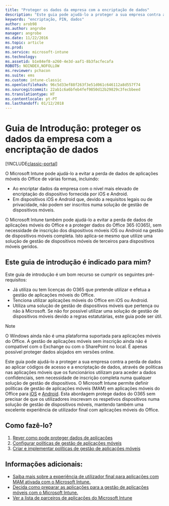 ```yaml
---
title: "Proteger os dados da empresa com a encriptação de dados"
description: "Este guia pode ajudá-lo a proteger a sua empresa contra a perda de dados ao aplicar um código de acesso e a encriptação de dados, através de uma política em aplicações móveis."
keywords: "encriptação, PIN, dados"
author: arob98
ms.author: angrobe
manager: angrobe
ms.date: 11/22/2016
ms.topic: article
ms.prod: 
ms.service: microsoft-intune
ms.technology: 
ms.assetid: b1e84ef8-a260-4e3d-aaf1-8b3facfecafa
ROBOTS: NOINDEX,NOFOLLOW
ms.reviewer: pchacon
ms.suite: ems
ms.custom: intune-classic
ms.openlocfilehash: 96c5d33ef88f263f3e51d061c646112a8d557f74
ms.sourcegitcommit: 22ab1c6a6bfeb4fef9850d12b29829c3fecbbeed
ms.translationtype: HT
ms.contentlocale: pt-PT
ms.lasthandoff: 01/12/2018
---
```

# <a name="quick-start-guide-protect-company-data-with-data-encryption"></a>Guia de Introdução: proteger os dados da empresa com a encriptação de dados

[!INCLUDE[classic-portal](../includes/classic-portal.md)]

O Microsoft Intune pode ajudá-lo a evitar a perda de dados de aplicações móveis do Office de várias formas, incluindo:
- Ao encriptar dados da empresa com o nível mais elevado de encriptação do dispositivo fornecida por iOS e Android.
- Em dispositivos iOS e Android que, devido a requisitos legais ou de privacidade, não podem ser inscritos numa solução de gestão de dispositivos móveis.

O Microsoft Intune também pode ajudá-lo a evitar a perda de dados de aplicações móveis do Office e a proteger dados do Office 365 (O365), sem necessidade de inscrição dos dispositivos móveis iOS ou Android na gestão de dispositivos móveis completa. Isto aplica-se mesmo que utilize uma solução de gestão de dispositivos móveis de terceiros para dispositivos móveis geridos.

## <a name="is-this-quick-start-guide-right-for-me"></a>Este guia de introdução é indicado para mim?
Este guia de introdução é um bom recurso se cumprir os seguintes pré-requisitos:
- Já utiliza ou tem licenças do O365 que pretende utilizar e efetua a gestão de aplicações móveis do Office.
- Tenciona utilizar aplicações móveis do Office em iOS ou Android.
- Utiliza uma solução de gestão de dispositivos móveis que pertença ou não à Microsoft. Se não for possível utilizar uma solução de gestão de dispositivos móveis devido a regras estatutárias, este guia pode ser útil.

> [!NOTE]
> O Windows ainda não é uma plataforma suportada para aplicações móveis do Office. A gestão de aplicações móveis sem inscrição ainda não é compatível com o Exchange ou com o SharePoint no local. É apenas possível proteger dados alojados em versões online.

Este guia pode ajudá-lo a proteger a sua empresa contra a perda de dados ao aplicar códigos de acesso e a encriptação de dados, através de políticas nas aplicações móveis que os funcionários utilizam para aceder a dados confidenciais, sem necessidade de inscrição completa numa qualquer solução de gestão de dispositivos. O Microsoft Intune permite definir políticas de gestão de aplicações móveis (MAM) em aplicações móveis do Office para [iOS](https://products.office.com/mobile/office-mobile-apps-for-ios) e [Android](https://products.office.com/mobile/office-mobile-apps-for-android). Esta abordagem protege dados do O365 sem precisar de que os utilizadores inscrevam os respetivos dispositivos numa solução de gestão de dispositivos móveis, mantendo também uma excelente experiência de utilizador final com aplicações móveis do Office.

## <a name="how-do-i-do-it"></a>Como fazê-lo?
1.  [Rever como pode proteger dados de aplicações](/intune-classic/deploy-use/protect-app-data-using-mobile-app-management-policies-with-microsoft-intune)
2.  [Configurar políticas de gestão de aplicações móveis](/intune-classic/deploy-use/get-ready-to-configure-mobile-app-management-policies-with-microsoft-intune)
3.  [Criar e implementar políticas de gestão de aplicações móveis](/intune-classic/deploy-use/create-and-deploy-mobile-app-management-policies-with-microsoft-intune)

## <a name="additional-information"></a>Informações adicionais:
- [Saiba mais sobre a experiência de utilizador final para aplicações com MAM ativada com o Microsoft Intune.](/intune-classic/eploy-use/end-user-experience-for-mam-enabled-apps-with-microsoft-intune)
- [Decida como preparar as aplicações para a gestão de aplicações móveis com o Microsoft Intune.](/intune/apps-prepare-mobile-application-management)
- [Ver a lista de parceiros de aplicações do Microsoft Intune](https://www.microsoft.com/cloud-platform/microsoft-intune-partners)
